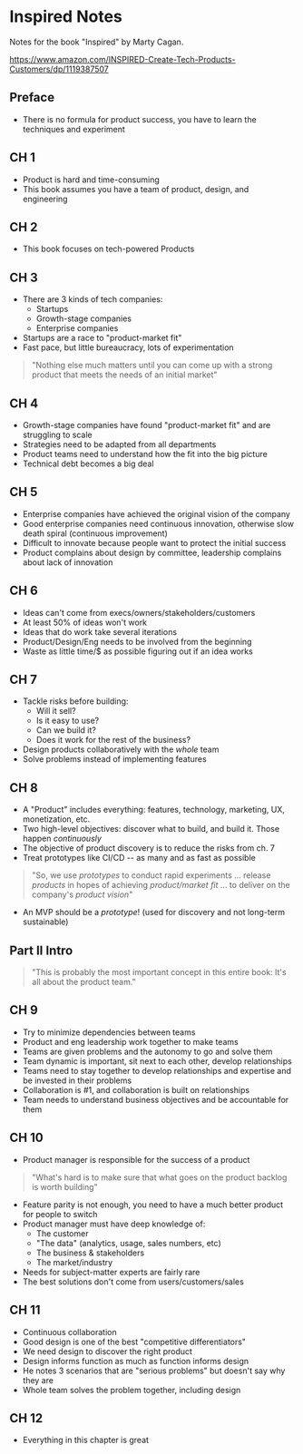 # Inspired Notes

Notes for the book "Inspired" by Marty Cagan.

https://www.amazon.com/INSPIRED-Create-Tech-Products-Customers/dp/1119387507

## Preface

+ There is no formula for product success, you have to learn the techniques and experiment

## CH 1

+ Product is hard and time-consuming
+ This book assumes you have a team of product, design, and engineering

## CH 2

+ This book focuses on tech-powered Products

## CH 3

+ There are 3 kinds of tech companies:
  + Startups
  + Growth-stage companies
  + Enterprise companies
+ Startups are a race to "product-market fit"
+ Fast pace, but little bureaucracy, lots of experimentation

> "Nothing else much matters until you can come up with a strong product that meets the needs of an initial market"

## CH 4

+ Growth-stage companies have found "product-market fit" and are struggling to scale
+ Strategies need to be adapted from all departments
+ Product teams need to understand how the fit into the big picture
+ Technical debt becomes a big deal

## CH 5

+ Enterprise companies have achieved the original vision of the company
+ Good enterprise companies need continuous innovation, otherwise slow death spiral (continuous improvement)
+ Difficult to innovate because people want to protect the initial success
+ Product complains about design by committee, leadership complains about lack of innovation

## CH 6

+ Ideas can't come from execs/owners/stakeholders/customers
+ At least 50% of ideas won't work
+ Ideas that do work take several iterations
+ Product/Design/Eng needs to be involved from the beginning
+ Waste as little time/$ as possible figuring out if an idea works

## CH 7

+ Tackle risks before building:
  + Will it sell?
  + Is it easy to use?
  + Can we build it?
  + Does it work for the rest of the business?
+ Design products collaboratively with the *whole* team
+ Solve problems instead of implementing features

## CH 8
+ A "Product" includes everything: features, technology, marketing, UX, monetization, etc.
+ Two high-level objectives: discover what to build, and build it.  Those happen *continuously*
+ The objective of product discovery is to reduce the risks from ch. 7
+ Treat prototypes like CI/CD -- as many and as fast as possible

> "So, we use *prototypes* to conduct rapid experiments ... release *products* in hopes of achieving *product/market fit* ... to deliver on the company's *product vision*"

+ An MVP should be a *prototype*! (used for discovery and not long-term sustainable)

## Part II Intro

> "This is probably the most important concept in this entire book: It's all about the product team."

## CH 9

+ Try to minimize dependencies between teams
+ Product and eng leadership work together to make teams
+ Teams are given problems and the autonomy to go and solve them
+ Team dynamic is important, sit next to each other, develop relationships
+ Teams need to stay together to develop relationships and expertise and be invested in their problems
+ Collaboration is #1, and collaboration is built on relationships
+ Team needs to understand business objectives and be accountable for them

## CH 10

+ Product manager is responsible for the success of a product

> "What's hard is to make sure that what goes on the product backlog is worth building"

+ Feature parity is not enough, you need to have a much better product for people to switch
+ Product manager must have deep knowledge of:
  + The customer
  + "The data" (analytics, usage, sales numbers, etc)
  + The business & stakeholders
  + The market/industry
+ Needs for subject-matter experts are fairly rare
+ The best solutions don't come from users/customers/sales

## CH 11

+ Continuous collaboration
+ Good design is one of the best "competitive differentiators"
+ We need design to discover the right product
+ Design informs function as much as function informs design
+ He notes 3 scenarios that are "serious problems" but doesn't say why they are
+ Whole team solves the problem together, including design

## CH 12

+ Everything in this chapter is great
